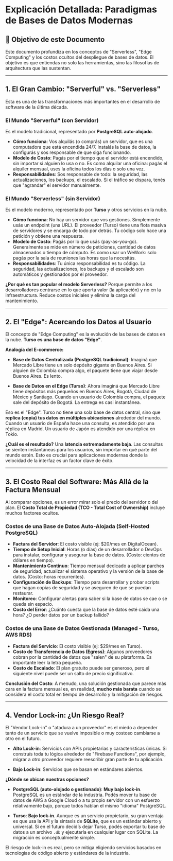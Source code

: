 # Explicación Detallada: Paradigmas de Bases de Datos Modernas

## 🎯 Objetivo de este Documento

Este documento profundiza en los conceptos de "Serverless", "Edge Computing" y los costos ocultos del despliegue de bases de datos. El objetivo es que entiendas no solo las herramientas, sino las filosofías de arquitectura que las sustentan.

---

## 1. El Gran Cambio: "Serverful" vs. "Serverless"

Esta es una de las transformaciones más importantes en el desarrollo de software de la última década.

### El Mundo "Serverful" (con Servidor)

Es el modelo tradicional, representado por **PostgreSQL auto-alojado**.

*   **Cómo funciona**: Vos alquilás (o comprás) un servidor, que es una computadora que está encendida 24/7. Instalás la base de datos, la configurás y sos responsable de que siga funcionando.
*   **Modelo de Costo**: Pagás por el tiempo que el servidor está encendido, sin importar si alguien lo usa o no. Es como alquilar una oficina: pagás el alquiler mensual, uses la oficina todos los días o solo una vez.
*   **Responsabilidades**: Sos responsable de todo: la seguridad, las actualizaciones, los backups, el escalado. Si el tráfico se dispara, tenés que "agrandar" el servidor manualmente.

### El Mundo "Serverless" (sin Servidor)

Es el modelo moderno, representado por **Turso** y otros servicios en la nube.

*   **Cómo funciona**: No hay un servidor que vos gestiones. Simplemente usás un endpoint (una URL). El proveedor (Turso) tiene una flota masiva de servidores y se encarga de todo por detrás. Tu código solo hace una petición y obtiene una respuesta.
*   **Modelo de Costo**: Pagás por lo que usás (pay-as-you-go). Generalmente se mide en número de peticiones, cantidad de datos almacenados o tiempo de cómputo. Es como usar un WeWork: solo pagás por la sala de reuniones las horas que la necesitás.
*   **Responsabilidades**: Tu única responsabilidad es tu código. La seguridad, las actualizaciones, los backups y el escalado son automáticos y gestionados por el proveedor.

**¿Por qué es tan popular el modelo Serverless?**
Porque permite a los desarrolladores centrarse en lo que aporta valor (la aplicación) y no en la infraestructura. Reduce costos iniciales y elimina la carga del mantenimiento.

---

## 2. El "Edge": Acercando los Datos al Usuario

El concepto de "Edge Computing" es la evolución de las bases de datos en la nube. **Turso es una base de datos "Edge"**.

**Analogía del E-commerce:**

*   **Base de Datos Centralizada (PostgreSQL tradicional)**: Imaginá que Mercado Libre tiene un solo depósito gigante en Buenos Aires. Si alguien de Colombia compra algo, el paquete tiene que viajar desde Buenos Aires. Es lento.

*   **Base de Datos en el Edge (Turso)**: Ahora imaginá que Mercado Libre tiene depósitos más pequeños en Buenos Aires, Bogotá, Ciudad de México y Santiago. Cuando un usuario de Colombia compra, el paquete sale del depósito de Bogotá. La entrega es casi instantánea.

Eso es el "Edge". Turso no tiene una sola base de datos central, sino que **replica (copia) tus datos en múltiples ubicaciones** alrededor del mundo. Cuando un usuario de España hace una consulta, es atendido por una réplica en Madrid. Un usuario de Japón es atendido por una réplica en Tokio.

**¿Cuál es el resultado?**
Una **latencia extremadamente baja**. Las consultas se sienten instantáneas para los usuarios, sin importar en qué parte del mundo estén. Esto es crucial para aplicaciones modernas donde la velocidad de la interfaz es un factor clave de éxito.

---

## 3. El Costo Real del Software: Más Allá de la Factura Mensual

Al comparar opciones, es un error mirar solo el precio del servidor o del plan. El **Costo Total de Propiedad (TCO - Total Cost of Ownership)** incluye muchos factores ocultos.

### Costos de una Base de Datos Auto-Alojada (Self-Hosted PostgreSQL)

*   **Factura del Servidor**: El costo visible (ej: $20/mes en DigitalOcean).
*   **Tiempo de Setup Inicial**: Horas (o días) de un desarrollador o DevOps para instalar, configurar y asegurar la base de datos. (Costo: cientos de dólares en tiempo).
*   **Mantenimiento Continuo**: Tiempo mensual dedicado a aplicar parches de seguridad, actualizar el sistema operativo y la versión de la base de datos. (Costo: horas recurrentes).
*   **Configuración de Backups**: Tiempo para desarrollar y probar scripts que hagan copias de seguridad y se aseguren de que se puedan restaurar.
*   **Monitoreo**: Configurar alertas para saber si la base de datos se cae o se queda sin espacio.
*   **Costo del Error**: ¿Cuánto cuesta que la base de datos esté caída una hora? ¿O perder datos por un backup fallido?

### Costos de una Base de Datos Gestionada (Managed - Turso, AWS RDS)

*   **Factura del Servicio**: El costo visible (ej: $29/mes en Turso).
*   **Costo de Transferencia de Datos (Egress)**: Algunos proveedores cobran por la cantidad de datos que "salen" de su plataforma. Es importante leer la letra pequeña.
*   **Costo de Escalado**: El plan gratuito puede ser generoso, pero el siguiente nivel puede ser un salto de precio significativo.

**Conclusión del Costo**: A menudo, una solución gestionada que parece más cara en la factura mensual es, en realidad, **mucho más barata** cuando se considera el costo total en tiempo de desarrollo y la mitigación de riesgos.

---

## 4. Vendor Lock-in: ¿Un Riesgo Real?

El "Vendor Lock-in" o "atadura a un proveedor" es el miedo a depender tanto de un servicio que se vuelve imposible o muy costoso cambiarse a otro en el futuro.

*   **Alto Lock-in**: Servicios con APIs propietarias y características únicas. Si construís toda tu lógica alrededor de "Firebase Functions", por ejemplo, migrar a otro proveedor requiere reescribir gran parte de tu aplicación.

*   **Bajo Lock-in**: Servicios que se basan en estándares abiertos.

**¿Dónde se ubican nuestras opciones?**

*   **PostgreSQL (auto-alojado o gestionado)**: **Muy bajo lock-in**. PostgreSQL es un estándar de la industria. Podés mover tu base de datos de AWS a Google Cloud o a tu propio servidor con un esfuerzo relativamente bajo, porque todos hablan el mismo "idioma" PostgreSQL.

*   **Turso**: **Bajo lock-in**. Aunque es un servicio propietario, su gran ventaja es que usa la API y la sintaxis de **SQLite**, que es un estándar abierto y universal. Si en el futuro decidís dejar Turso, podés exportar tu base de datos a un archivo `.db` y ejecutarla en cualquier lugar con SQLite. La migración es conceptualmente simple.

El riesgo de lock-in es real, pero se mitiga eligiendo servicios basados en tecnologías de código abierto y estándares de la industria.
